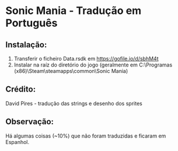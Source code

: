 # Sonic Mania - Tradução em Português

## Instalação:
1. Transferir o ficheiro Data.rsdk em https://gofile.io/d/sbhM4t
2. Instalar na raíz do diretório do jogo (geralmente em C:\Programas (x86)\Steam\steamapps\common\Sonic Mania)

## Crédito:
David Pires - tradução das strings e desenho dos sprites

## Observação:
Há algumas coisas (~10%) que não foram traduzidas e ficaram em Espanhol.
